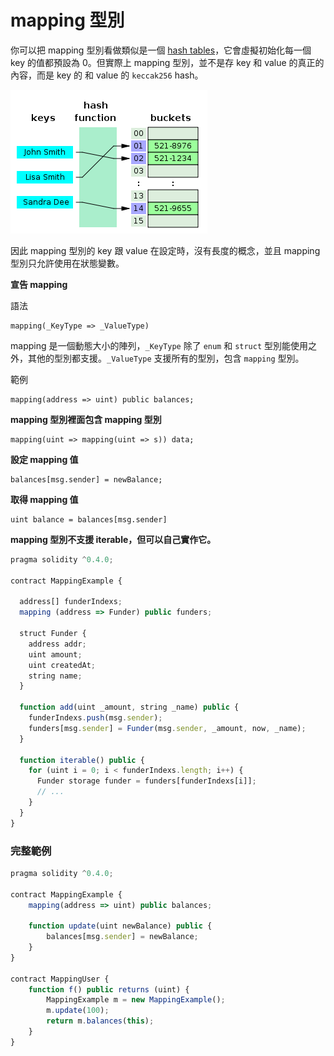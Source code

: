 # mapping 型別

你可以把 mapping 型別看做類似是一個 [hash tables](https://en.wikipedia.org/wiki/Hash_table)，它會虛擬初始化每一個 key 的值都預設為 0。但實際上 mapping 型別，並不是存 key 和 value 的真正的內容，而是 key 的 和 value 的 `keccak256` hash。

![](assets/16_hash_table.png)

因此 mapping 型別的 key 跟 value 在設定時，沒有長度的概念，並且 mapping 型別只允許使用在狀態變數。

**宣告 mapping**

語法
```
mapping(_KeyType => _ValueType)
```

mapping 是一個動態大小的陣列，`_KeyType` 除了 `enum` 和 `struct` 型別能使用之外，其他的型別都支援。`_ValueType` 支援所有的型別，包含 `mapping` 型別。

範例
```
mapping(address => uint) public balances;
```

**mapping 型別裡面包含 mapping 型別**
```
mapping(uint => mapping(uint => s)) data;
```

**設定 mapping 值**
```
balances[msg.sender] = newBalance;
```

**取得 mapping 值**
```
uint balance = balances[msg.sender]
```

**mapping 型別不支援 iterable，但可以自己實作它。**


```js
pragma solidity ^0.4.0;

contract MappingExample {

  address[] funderIndexs;
  mapping (address => Funder) public funders;

  struct Funder {
    address addr;
    uint amount;
    uint createdAt;
    string name;
  }

  function add(uint _amount, string _name) public {
    funderIndexs.push(msg.sender);
    funders[msg.sender] = Funder(msg.sender, _amount, now, _name);
  }

  function iterable() public {
    for (uint i = 0; i < funderIndexs.length; i++) {
      Funder storage funder = funders[funderIndexs[i]];
      // ...  
    }
  }
}
```

### 完整範例

```js
pragma solidity ^0.4.0;

contract MappingExample {
    mapping(address => uint) public balances;

    function update(uint newBalance) public {
        balances[msg.sender] = newBalance;
    }
}

contract MappingUser {
    function f() public returns (uint) {
        MappingExample m = new MappingExample();
        m.update(100);
        return m.balances(this);
    }
}
```